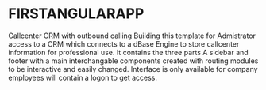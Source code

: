 # FIRSTANGULARAPP
Callcenter CRM with outbound calling
Building this template for Admistrator access to a CRM which connects to a dBase Engine to store callcenter information for professional use.
It contains the three parts A sidebar and footer with a main interchangable components created with routing modules to be interactive and easily changed.
Interface is only available for company employees will contain a logon to get access.
